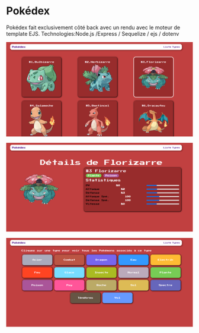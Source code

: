 # Pokédex

Pokédex fait exclusivement côté back avec un rendu avec le moteur de template EJS.
Technologies:Node.js /Express / Sequelize / ejs / dotenv

![](pokedexHome.png "Pokedex home page")

![](onePokemon.png "Pokedex details page")

![](types.png "Pokedex types page")

